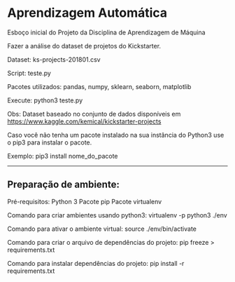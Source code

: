 # Aprendizagem Automática

Esboço inicial do Projeto da Disciplina de Aprendizagem de Máquina

Fazer a análise do dataset de projetos do Kickstarter.

Dataset: ks-projects-201801.csv

Script: teste.py

Pacotes utilizados:
pandas, numpy, sklearn, seaborn, matplotlib

Execute: python3 teste.py

Obs: Dataset baseado no conjunto de dados disponíveis em https://www.kaggle.com/kemical/kickstarter-projects

Caso você não tenha um pacote instalado na sua instância do Python3 use o pip3 para instalar o pacote. 

Exemplo: pip3 install nome_do_pacote


---------------------------------------------------------------------------------------

## Preparação de ambiente:

Pré-requisitos:
Python 3
Pacote pip
Pacote virtualenv

Comando para criar ambientes usando python3:
virtualenv -p python3 ./env

Comando para ativar o ambiente virtual:
source ./env/bin/activate

Comando para criar o arquivo de dependências do projeto:
pip freeze > requirements.txt

Comando para instalar dependências do projeto:
pip install -r requirements.txt